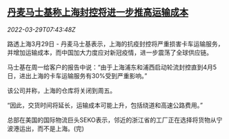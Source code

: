 <!--1648540863000-->
[丹麦马士基称上海封控将进一步推高运输成本](https://cn.reuters.com/article/maersk-shanghai-lockdown-transport-cost-idCNKCS2LQ0L3)
------

<div><i>2022-03-29T07:43:48Z</i></div><p>路透上海3月29日 - 丹麦马士基表示，上海的抗疫封控将严重损害卡车运输服务，并增加运输成本，而中国加大力度应对新冠疫情，进一步震荡了全球供应链。</p><p>马士基在周一给客户的报告中说：“由于上海浦东和浦西启动轮流封控直到4月5日，进出上海的卡车运输服务有30%受到严重影响。”</p><p>该公司并称，上海的仓库将关闭到周五。</p><p>“因此，交货时间将延长，运输成本可能上升，包括绕道和高速公路费用。”</p><p>总部在美国的国际物流巨头SEKO表示，邻近的浙江省的工厂正在选择将货物从宁波港运出，而不是上海。(完)</p>
